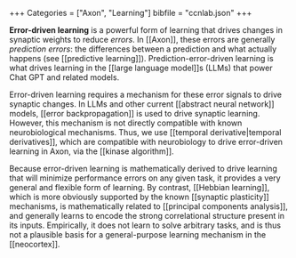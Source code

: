 +++
Categories = ["Axon", "Learning"]
bibfile = "ccnlab.json"
+++

**Error-driven learning** is a powerful form of learning that drives changes in synaptic weights to reduce _errors_. In [[Axon]], these errors are generally _prediction errors_: the differences between a prediction and what actually happens (see [[predictive learning]]). Prediction-error-driven learning is what drives learning in the [[large language model]]s (LLMs) that power Chat GPT and related models.

Error-driven learning requires a mechanism for these error signals to drive synaptic changes. In LLMs and other current [[abstract neural network]] models, [[error backpropagation]] is used to drive synaptic learning. However, this mechanism is not directly compatible with known neurobiological mechanisms. Thus, we use [[temporal derivative|temporal derivatives]], which are compatible with neurobiology to drive error-driven learning in Axon, via the [[kinase algorithm]].

Because error-driven learning is mathematically derived to drive learning that will minimize performance errors on any given task, it provides a very general and flexible form of learning. By contrast, [[Hebbian learning]], which is more obviously supported by the known [[synaptic plasticity]] mechanisms, is mathematically related to [[principal components analysis]], and generally learns to encode the strong correlational structure present in its inputs. Empirically, it does not learn to solve arbitrary tasks, and is thus not a plausible basis for a general-purpose learning mechanism in the [[neocortex]].

